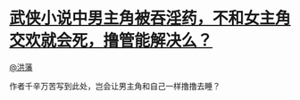 
#  [武侠小说中男主角被吞淫药，不和女主角交欢就会死，撸管能解决么？](https://zhihu.com/questions/20737272)



[@洪藩](https://zhihu.com/people/3f14592b523077a026a8fc3eca864af6)

作者千辛万苦写到此处，岂会让男主角和自己一样撸撸去睡？